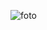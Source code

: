 ![foto](https://github.com/Obrag/Bertoti/blob/a07ce854473229c05d9257f12b8f320a56a5e64f/Padr%C3%B5es%20de%20projeto/Singleton/pattern/src/Pattern%20Singleton.png)
